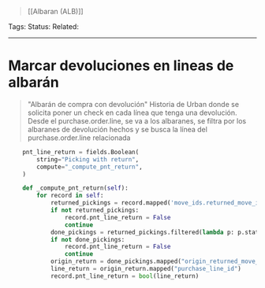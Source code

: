 > [[Albaran (ALB)]]

Tags: 
Status: 
Related: 

___

# Marcar devoluciones en lineas de albarán

> "Albarán de compra con devolución"
> Historia de Urban donde se solicita poner un check en cada línea que tenga una devolución. Desde el purchase.order.line, se va a los albaranes, se filtra por los albaranes de devolución hechos y se busca la línea del purchase.order.line relacionada

```python
    pnt_line_return = fields.Boolean(  
        string="Picking with return",  
        compute="_compute_pnt_return",  
    )

    def _compute_pnt_return(self):  
        for record in self:  
            returned_pickings = record.mapped('move_ids.returned_move_ids')  
            if not returned_pickings:  
                record.pnt_line_return = False  
                continue  
            done_pickings = returned_pickings.filtered(lambda p: p.state == 'done')  
            if not done_pickings:  
                record.pnt_line_return = False  
                continue  
            origin_return = done_pickings.mapped("origin_returned_move_id")  
            line_return = origin_return.mapped("purchase_line_id")  
            record.pnt_line_return = bool(line_return)
```